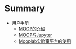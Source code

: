 # Summary

* [用户手册](README.md)
	* [MOOP的介绍](1.intro.md)
	* [MOOP与Jupyter](2.moopjupyter.md)
	* [Mooplab实验室平台的使用](3.mooplab.md)

